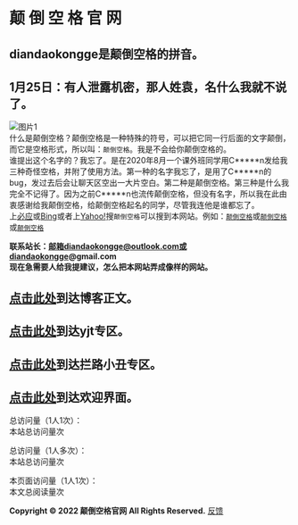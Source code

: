 # 颠 倒 空 格 官 网  
## diandaokongge是颠倒空格的拼音。  

## 1月25日：有人泄露机密，那人姓袁，名什么我就不说了。  

![图片1](https://user-images.githubusercontent.com/94299076/150637791-d1e7d9aa-ae6e-4da9-86d4-e38adbf188d7.png)  
什么是颠倒空格？颠倒空格是一种特殊的符号，可以把它同一行后面的文字颠倒，而它是空格形式，所以叫：`颠倒空格`。我是不会给你颠倒空格的。  
谁提出这个名字的？我忘了。是在2020年8月一个课外班同学用C\*\*\*\*\*n发给我三种奇怪空格，并附了使用方法。第一种的名字我忘了，是用了C\*\*\*\*\*n的bug，发过去后会让聊天区空出一大片空白。第二种是颠倒空格。第三种是什么我完全不记得了。因为之前C\*\*\*\*\*n也流传颠倒空格，但没有名字，所以我在此由衷感谢给我颠倒空格，给颠倒空格起名的同学，尽管我连他是谁都忘了。  
上[必应](https:cn.bing.com)或[Bing](https://www.bing.com)或者上[Yahoo!](https://www.yahoo.com)搜`颠倒空格`可以搜到本网站。例如：[`颠倒空格`](https://cn.bing.com/search?q=颠倒空格)或[`颠倒空格`](https://www.bing.com/search?q=颠倒空格)或[`颠倒空格`](https://search.yahoo.com/search?p=颠倒空格)  
 
**联系站长：邮箱diandaokongge@outlook.com或diandaokongge@gmail.com**  
**现在急需要人给我提建议，怎么把本网站弄成像样的网站。**

## [点击此处](https://diandaokongge.github.io/blog)到达博客正文。  
## [点击此处](https://diandaokongge.github.io/yjt)到达yjt专区。  
## [点击此处](https://diandaokongge.github.io/llxc)到达拦路小丑专区。  
## [点击此处](https://diandaokongge.github.io/welcome)到达欢迎界面。  

总访问量（1人1次）：  
<span id="busuanzi_container_site_pv">
    本站总访问量<span id="busuanzi_value_site_pv"></span>次
</span>

总访问量（1人多次）：  
<span id="busuanzi_container_site_pv">
    本站总访问量<span id="busuanzi_value_site_pv"></span>次
</span>

本页面访问量（1人1次）：  
<span id="busuanzi_container_page_pv">
  本文总阅读量<span id="busuanzi_value_page_pv"></span>次
</span>

**Copyright © 2022 颠倒空格官网 All Rights Reserved.**   [反馈](https://support.qq.com/products/378149)
